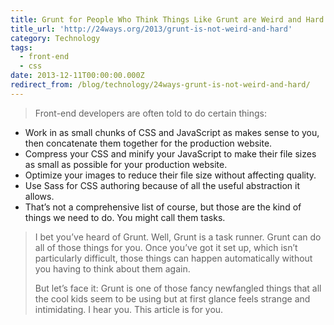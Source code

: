 ```yaml
---
title: Grunt for People Who Think Things Like Grunt are Weird and Hard
title_url: 'http://24ways.org/2013/grunt-is-not-weird-and-hard'
category: Technology
tags:
  - front-end
  - css
date: 2013-12-11T00:00:00.000Z
redirect_from: /blog/technology/24ways-grunt-is-not-weird-and-hard/
---
```

> Front-end developers are often told to do certain things:
> 
- Work in as small chunks of CSS and JavaScript as makes sense to you, then concatenate them together for the production website.
- Compress your CSS and minify your JavaScript to make their file sizes as small as possible for your production website.
- Optimize your images to reduce their file size without affecting quality.
- Use Sass for CSS authoring because of all the useful abstraction it allows.
- That’s not a comprehensive list of course, but those are the kind of things we need to do. You might call them tasks.
> 
> I bet you’ve heard of Grunt. Well, Grunt is a task runner. Grunt can do all of those things for you. Once you’ve got it set up, which isn’t particularly difficult, those things can happen automatically without you having to think about them again.
> 
> But let’s face it: Grunt is one of those fancy newfangled things that all the cool kids seem to be using but at first glance feels strange and intimidating. I hear you. This article is for you.



